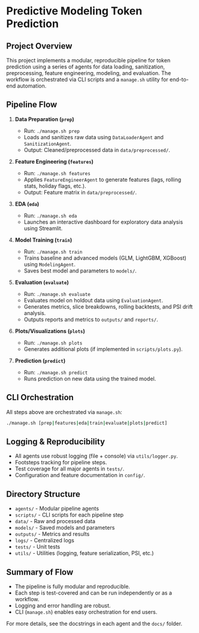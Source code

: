 # Predictive Modeling Token Prediction

## Project Overview
This project implements a modular, reproducible pipeline for token prediction using a series of agents for data loading, sanitization, preprocessing, feature engineering, modeling, and evaluation. The workflow is orchestrated via CLI scripts and a `manage.sh` utility for end-to-end automation.

## Pipeline Flow

1. **Data Preparation (`prep`)**
   - Run: `./manage.sh prep`
   - Loads and sanitizes raw data using `DataLoaderAgent` and `SanitizationAgent`.
   - Output: Cleaned/preprocessed data in `data/preprocessed/`.

2. **Feature Engineering (`features`)**
   - Run: `./manage.sh features`
   - Applies `FeatureEngineerAgent` to generate features (lags, rolling stats, holiday flags, etc.).
   - Output: Feature matrix in `data/preprocessed/`.

3. **EDA (`eda`)**
   - Run: `./manage.sh eda`
   - Launches an interactive dashboard for exploratory data analysis using Streamlit.

4. **Model Training (`train`)**
   - Run: `./manage.sh train`
   - Trains baseline and advanced models (GLM, LightGBM, XGBoost) using `ModelingAgent`.
   - Saves best model and parameters to `models/`.

5. **Evaluation (`evaluate`)**
   - Run: `./manage.sh evaluate`
   - Evaluates model on holdout data using `EvaluationAgent`.
   - Generates metrics, slice breakdowns, rolling backtests, and PSI drift analysis.
   - Outputs reports and metrics to `outputs/` and `reports/`.

6. **Plots/Visualizations (`plots`)**
   - Run: `./manage.sh plots`
   - Generates additional plots (if implemented in `scripts/plots.py`).

7. **Prediction (`predict`)**
   - Run: `./manage.sh predict`
   - Runs prediction on new data using the trained model.

## CLI Orchestration
All steps above are orchestrated via `manage.sh`:

```bash
./manage.sh [prep|features|eda|train|evaluate|plots|predict]
```

## Logging & Reproducibility
- All agents use robust logging (file + console) via `utils/logger.py`.
- Footsteps tracking for pipeline steps.
- Test coverage for all major agents in `tests/`.
- Configuration and feature documentation in `config/`.

## Directory Structure
- `agents/` - Modular pipeline agents
- `scripts/` - CLI scripts for each pipeline step
- `data/` - Raw and processed data
- `models/` - Saved models and parameters
- `outputs/` - Metrics and results
- `logs/` - Centralized logs
- `tests/` - Unit tests
- `utils/` - Utilities (logging, feature serialization, PSI, etc.)

## Summary of Flow
- The pipeline is fully modular and reproducible.
- Each step is test-covered and can be run independently or as a workflow.
- Logging and error handling are robust.
- CLI (`manage.sh`) enables easy orchestration for end users.

For more details, see the docstrings in each agent and the `docs/` folder.
